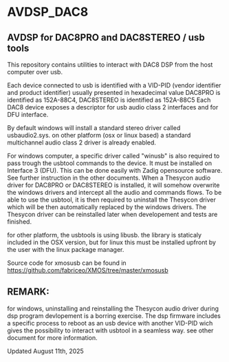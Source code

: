 # AVDSP_DAC8
## AVDSP for DAC8PRO and DAC8STEREO / usb tools

This repository contains utilities to interact with DAC8 DSP from the host computer over usb.

Each device connected to usb is identified with a VID-PID (vendor identifier and product identifier) usually presented in hexadecimal value
DAC8PRO is identified as 152A-88C4, DAC8STEREO is identified as 152A-88C5
Each DAC8 device exposes a descriptor for usb audio class 2 interfaces and for DFU interface.

By default windows will install a standard stereo driver called usbaudio2.sys.
on other platform (osx or linux based) a standard multichannel audio class 2 driver is already enabled.

For windows computer, a specific driver called "winusb" is also required to pass trough the usbtool commands to the device.
It must be installed on Interface 3 (DFU). This can be done easily with Zadig opensource software. See further instruction in the other documents.
When a Thesycon audio driver for DAC8PRO or DAC8STEREO is installed, it will somehow overwrite the windows drivers and intercept all the audio and commands flows.
To be able to use the usbtool, it is then required to uninstall the Thesycon driver which will be then automatically replaced by the windows drivers.
The Thesycon driver can be reinstalled later when developement and tests are finished.

for other platform, the usbtools is using libusb. the library is staticaly included in the OSX version, but for linux this must be installed upfront by the user with the linux package manager.

Source code for xmosusb can be found in https://github.com/fabriceo/XMOS/tree/master/xmosusb

## REMARK:
for windows, uninstalling and reinstalling the Thesycon audio driver during dsp program devlopement is a borring exercise. 
The dsp firmware includes a specific process to reboot as an usb device with another VID-PID wich gives the possibility to interact with usbtool in a seamless way.
see other document for more information.
 
Updated August 11th, 2025


